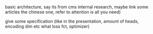 basic architecture, say its from cms internal research, maybe link some articles the chinese one, refer to attention is all you need)

give some specification (like in the presentation, amount of heads, encoding dim etc what loss fct, optimizer)

